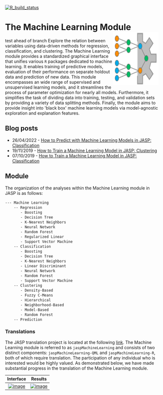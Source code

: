 [![R_build_status](https://github.com/jasp-stats/jaspMachineLearning/workflows/unit-tests/badge.svg)](https://github.com/jasp-stats/jaspMachineLearning/actions)

# The Machine Learning Module <img src='https://github.com/jasp-stats/jaspMachineLearning/raw/master/inst/icons/analysis-ml-ribbon.svg' width='149' height='173' align='right'/>

test ahead of branch
Explore the relation between variables using data-driven methods for regression, classification, and clustering. The Machine Learning module provides a standardized graphical interface that unifies various `R` packages dedicated to machine learning. It enables training of predictive models, evaluation of their performance on separate holdout data and prediction of new data. This module encompasses an wide range of supervised and unsupervised learning models, and it streamlines the process of parameter optimization for nearly all models. Furthermore, it simplifies the task of dividing data into training, testing, and validation sets by providing a variety of data splitting methods. Finally, the module aims to provide insight into 'black box' machine learning models via model-agnostic exploration and explanation features.

## Blog posts

- 26/04/2022 - [How to Predict with Machine Learning Models in JASP: Classification](https://jasp-stats.org/2022/04/26/how-to-predict-with-machine-learning-models-in-jasp-classification/)
- 19/11/2019 - [How to Train a Machine Learning Model in JASP: Clustering](https://jasp-stats.org/2019/11/19/how-to-train-a-machine-learning-model-in-jasp-clustering/)
- 07/10/2019 - [How to Train a Machine Learning Model in JASP: Classification](https://jasp-stats.org/2019/10/07/how-to-train-a-machine-learning-model-in-jasp-classification/)

## Module

The organization of the analyses within the Machine Learning module in JASP is as follows:

```
--- Machine Learning
    -- Regression
       - Boosting
       - Decision Tree
       - K-Nearest Neighbors
       - Neural Network
       - Random Forest
       - Regularized Linear
       - Support Vector Machine
    -- Classification
       - Boosting
       - Decision Tree
       - K-Nearest Neighbors
       - Linear Discriminant
       - Neural Network
       - Random Forest
       - Support Vector Machine
    -- Clustering
       - Density-Based
       - Fuzzy C-Means
       - Hierarchical
       - Neighborhood-Based
       - Model-Based
       - Random Forest
    -- Prediction
```

### Translations

The JASP translation project is located at the following [link](https://hosted.weblate.org/projects/jasp/). The Machine Learning module is referred to as `jaspMachineLearning` and consists of two distinct components: `jaspMachineLearning-QML` and `jaspMachineLearning-R`, both of which require translation. The participation of any individual who is interested would be highly valued. As demonstrated below, we have made substantial progress in the translation of the Machine Learning module.

| Interface | Results |
| :---: | :---: |
| [![image](https://hosted.weblate.org/widgets/jasp/-/jaspmachinelearning-qml/multi-auto.svg)](https://hosted.weblate.org/engage/jasp/) | [![image](https://hosted.weblate.org/widgets/jasp/-/jaspmachinelearning-r/multi-auto.svg)](https://hosted.weblate.org/engage/jasp/) |
